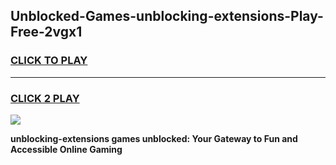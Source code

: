 
## Unblocked-Games-unblocking-extensions-Play-Free-2vgx1
<h3>
<a href="https://premium76.site?title=unblocking-extensions&ref=10A">CLICK TO PLAY</a></h3>
<hr>

<h3>
<a href="https://premium76.site?title=unblocking-extensions&ref=10A">CLICK 2 PLAY</a>
  
</h3>

<a href="https://premium76.site?title=unblocking-extensions&ref=10A"><img src="https://clearcache.store/games.png"></a>


**unblocking-extensions games unblocked: Your Gateway to Fun and Accessible Online Gaming**
